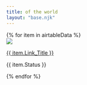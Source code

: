 ```yaml
---
title: of the world
layout: "base.njk"
---
```

<div class="container">
{% for item in airtableData %}
  <article>
    <div class="card">
       <div class="card-image waves-effect waves-block waves-light">
      <img class="activator"  src="{{ item.Pictures_Url }}">
    </div>
      <p><a href="{{ item.Link }}">{{ item.Link_Title }}</a></p>
      <p>{{ item.Status }}</p>
    </div>
  </article>
{% endfor %}
</div>
